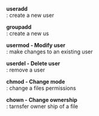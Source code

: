 **useradd** \
  : create a new user 

**groupadd** \
  : create a new us

**usermod - Modify user** \
  : make changes to an existing user 

**userdel - Delete user** \
  : remove a user 

**chmod - Change mode** \
  : change a files permissions
   
**chown - Change ownership** \
  : tarnsfer owner ship of a file

